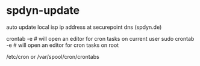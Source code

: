 # spdyn-update
auto update local isp ip address at securepoint dns (spdyn.de)


crontab -e # will open an editor for cron tasks on current user
sudo crontab -e # will open an editor for cron tasks on root 

/etc/cron
or 
/var/spool/cron/crontabs
